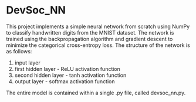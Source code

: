 # DevSoc_NN
 This project implements a simple neural network from scratch using NumPy to classify handwritten digits from the MNIST dataset. 
 The network is trained using the backpropagation algorithm and gradient descent to minimize the categorical cross-entropy loss.
 The structure of the network is as follows:
 1. input layer
 2. first hidden layer - ReLU activation function
 3. second hidden layer - tanh activation function
 4. output layer - softmax activation function

The entire model is contained within a single .py file, called devsoc_nn.py.
